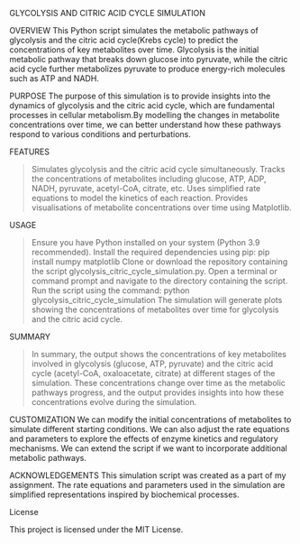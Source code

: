 GLYCOLYSIS AND CITRIC ACID CYCLE SIMULATION


OVERVIEW
This Python script simulates the metabolic pathways of glycolysis and the citric acid cycle(Krebs cycle) to predict the concentrations of key metabolites over time. Glycolysis is the initial metabolic pathway that breaks down glucose into pyruvate, while the citric acid cycle further metabolizes pyruvate to produce energy-rich molecules such as ATP and NADH.


PURPOSE
The purpose of this simulation is to provide insights into the dynamics of glycolysis and the citric acid cycle, which are fundamental processes in cellular metabolism.By modelling the changes in metabolite concentrations over time, we can better understand how these pathways respond to various conditions and perturbations.


FEATURES
> Simulates glycolysis and the citric acid cycle simultaneously.
> Tracks the concentrations of metabolites including glucose, ATP, ADP, NADH, pyruvate, acetyl-CoA, citrate, etc.
> Uses simplified rate equations to model the kinetics of each reaction.
> Provides visualisations of metabolite concentrations over time using Matplotlib.


USAGE
>Ensure you have Python installed on your system (Python 3.9 recommended).
>Install the required dependencies using pip:
pip install numpy matplotlib
>Clone or download the repository containing the script
glycolysis_citric_cycle_simulation.py.
> Open a terminal or command prompt and navigate to the directory containing the script.
> Run the script using the command:
python glycolysis_citric_cycle_simulation
The simulation will generate plots showing the concentrations of metabolites over time for glycolysis and the citric acid cycle.

SUMMARY

> In summary, the output shows the concentrations of key metabolites involved in glycolysis (glucose, ATP, pyruvate) and the citric acid cycle (acetyl-CoA, oxaloacetate, citrate) at different stages of the simulation. These concentrations change over time as the metabolic pathways progress, and the output provides insights into how these concentrations evolve during the simulation.

CUSTOMIZATION
We can modify the initial concentrations of metabolites to simulate different starting conditions.
We can also adjust the rate equations and parameters to explore the effects of enzyme kinetics and regulatory mechanisms.
We can extend the script if we want to incorporate additional metabolic pathways.


ACKNOWLEDGEMENTS
This simulation script was created as a part of my assignment.
The rate equations and parameters used in the simulation are simplified representations inspired by biochemical processes.

License

This project is licensed under the MIT License.